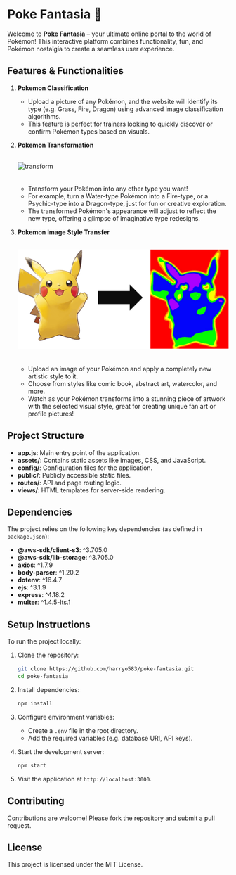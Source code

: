 # Poke Fantasia 🌟

Welcome to **Poke Fantasia** – your ultimate online portal to the world of Pokémon! This interactive platform combines functionality, fun, and Pokémon nostalgia to create a seamless user experience.

## Features & Functionalities

1. **Pokemon Classification**

   - Upload a picture of any Pokémon, and the website will identify its type (e.g. Grass, Fire, Dragon) using advanced image classification algorithms.
   - This feature is perfect for trainers looking to quickly discover or confirm Pokémon types based on visuals.

2. **Pokemon Transformation**  

    <br>

    <img src="assets/transform.png" alt="transform" width="750">

    <br>
    <br>
    <br>

   - Transform your Pokémon into any other type you want!  
   - For example, turn a Water-type Pokémon into a Fire-type, or a Psychic-type into a Dragon-type, just for fun or creative exploration.
   - The transformed Pokémon's appearance will adjust to reflect the new type, offering a glimpse of imaginative type redesigns.

3. **Pokemon Image Style Transfer** 

    <br>

    <img src="assets/transfer.png" alt="transfer" width="750">

    <br>
    <br>
    <br>

   - Upload an image of your Pokémon and apply a completely new artistic style to it.  
   - Choose from styles like comic book, abstract art, watercolor, and more.  
   - Watch as your Pokémon transforms into a stunning piece of artwork with the selected visual style, great for creating unique fan art or profile pictures!


## Project Structure

- **app.js**: Main entry point of the application.
- **assets/**: Contains static assets like images, CSS, and JavaScript.
- **config/**: Configuration files for the application.
- **public/**: Publicly accessible static files.
- **routes/**: API and page routing logic.
- **views/**: HTML templates for server-side rendering.

## Dependencies

The project relies on the following key dependencies (as defined in `package.json`):

- **@aws-sdk/client-s3**: ^3.705.0
- **@aws-sdk/lib-storage**: ^3.705.0
- **axios**: ^1.7.9
- **body-parser**: ^1.20.2
- **dotenv**: ^16.4.7
- **ejs**: ^3.1.9
- **express**: ^4.18.2
- **multer**: ^1.4.5-lts.1

## Setup Instructions

To run the project locally:

1. Clone the repository:

   ```bash
   git clone https://github.com/harryo583/poke-fantasia.git
   cd poke-fantasia
   ```

2. Install dependencies:

   ```bash
   npm install
   ```

3. Configure environment variables:

   - Create a `.env` file in the root directory.
   - Add the required variables (e.g. database URI, API keys).

4. Start the development server:

   ```bash
   npm start
   ```

5. Visit the application at `http://localhost:3000`.

## Contributing

Contributions are welcome! Please fork the repository and submit a pull request.

## License

This project is licensed under the MIT License.
